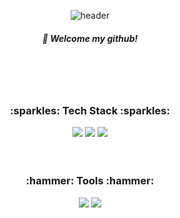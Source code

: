 <div align="center">

![header](https://capsule-render.vercel.app/api?type=cylinder&color=000000&height=150&section=header&text=Yejin&fontColor=ffffff&fontSize=70&animation=fadeIn&fontAlignY=55)
##### :wave: Welcome my github!
</div>
<br>
<br>
<br>

<h3 align="center">:sparkles: Tech Stack :sparkles:</h3>
<div align="center">

   <img src="https://img.shields.io/badge/python-3670A0?style=for-the-badge&logo=python&logoColor=ffdd54" />
   <img src="https://img.shields.io/badge/javascript-F7DF1E.svg?style=for-the-badge&logo=javascript&logoColor=20232a" />
   <img src="https://img.shields.io/badge/html5-E34F26.svg?style=for-the-badge&logo=html5&logoColor=white" />
</div>
<br>
<br>

<h3 align="center">:hammer: Tools :hammer:</h3>
<div align="center">

  <img src="https://img.shields.io/badge/github-181717.svg?style=for-the-badge&logo=github&logoColor=white" />
  <img src="https://img.shields.io/badge/Notion-F3F3F3.svg?style=for-the-badge&logo=notion&logoColor=black" />
</div>
